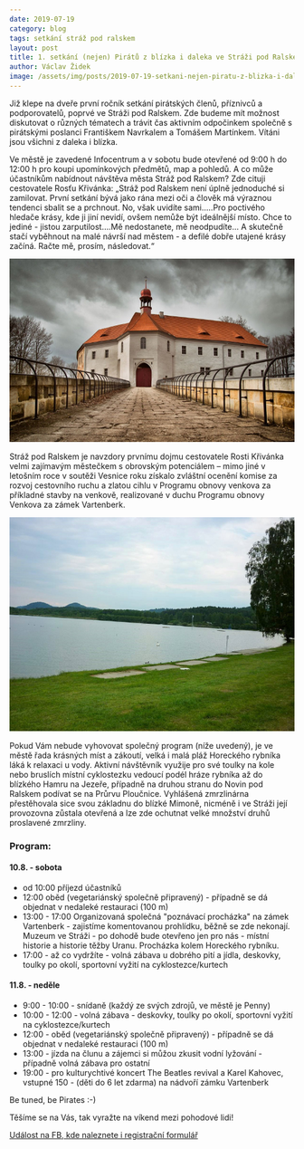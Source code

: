 ```yaml
---
date: 2019-07-19
category: blog
tags: setkání stráž pod ralskem
layout: post
title: 1. setkání (nejen) Pirátů z blízka i daleka ve Stráži pod Ralskem 10. - 11. 8. 2019
author: Václav Židek
image: /assets/img/posts/2019-07-19-setkani-nejen-piratu-z-blizka-i-daleka-ve-strazi-pod-ralskem-srpen-2019.jpg
---
```

Již klepe na dveře první ročník setkání pirátských členů, příznivců a podporovatelů, poprvé ve Stráži pod Ralskem. Zde budeme mít možnost diskutovat o různých tématech a trávit čas aktivním odpočinkem společně s pirátskými poslanci Františkem Navrkalem a Tomášem Martínkem. Vítáni jsou všichni z daleka i blízka.

Ve městě je zavedené Infocentrum a v sobotu bude otevřené od 9:00 h do 12:00 h pro koupi upomínkových předmětů, map a pohledů. A co může účastníkům nabídnout návštěva města Stráž pod Ralskem? Zde cituji cestovatele Rosťu Křivánka: „Stráž pod Ralskem není úplně jednoduché si zamilovat. První setkání bývá jako rána mezi oči a člověk má výraznou tendenci sbalit se a prchnout. No, však uvidíte sami…..Pro poctivého hledače krásy, kde ji jiní nevidí, ovšem nemůže být ideálnější místo. Chce to jediné - jistou zarputilost….Mě nedostanete, mě neodpudíte... A skutečně stačí vyběhnout na malé návrší nad městem - a defilé dobře utajené krásy začíná. Račte mě, prosím, následovat.“ 

![Stráž pod Ralskem](/assets/img/posts/2019-07-19-setkani-nejen-piratu-z-blizka-i-daleka-ve-strazi-pod-ralskem-srpen-2019-2.jpg)

Stráž pod Ralskem je navzdory prvnímu dojmu cestovatele Rosti Křivánka velmi zajímavým městečkem s obrovským potenciálem – mimo jiné v letošním roce v soutěži Vesnice roku získalo zvláštní ocenění komise za rozvoj cestovního ruchu a zlatou cihlu v Programu obnovy venkova za příkladné stavby na venkově, realizované v duchu Programu obnovy Venkova za zámek Vartenberk.

![Stráž pod Ralskem](/assets/img/posts/2019-07-19-setkani-nejen-piratu-z-blizka-i-daleka-ve-strazi-pod-ralskem-srpen-2019-3.jpg)

Pokud Vám nebude vyhovovat společný program (níže uvedený), je ve městě řada krásných míst a zákoutí, velká i malá pláž Horeckého rybníka láká k relaxaci u vody. Aktivní návštěvník využije pro své toulky na kole nebo bruslích místní cyklostezku vedoucí podél hráze rybníka až do blízkého Hamru na Jezeře, případně na druhou stranu do Novin pod Ralskem podívat se na Průrvu Ploučnice. Vyhlášená zmrzlinárna přestěhovala sice svou základnu do blízké Mimoně, nicméně i ve Stráži její provozovna zůstala otevřená a lze zde ochutnat velké množství druhů proslavené zmrzliny.



### Program:
#### 10.8. - sobota
- od 10:00 příjezd účastníků
- 12:00 oběd (vegetariánský společně připravený) - případně se dá objednat v nedaleké restauraci (100 m)
- 13:00 - 17:00 Organizovaná společná "poznávací procházka" na zámek Vartenberk - zajistíme komentovanou prohlídku, běžně se zde nekonají. Muzeum ve Stráži - po dohodě bude otevřeno jen pro nás - místní historie a historie těžby Uranu. Procházka kolem Horeckého rybníku.
- 17:00 - až co vydržíte - volná zábava u dobrého pití a jídla, deskovky, toulky po okolí, sportovní vyžití na cyklostezce/kurtech

#### 11.8. - neděle
- 9:00 - 10:00 - snídaně (každý ze svých zdrojů, ve městě je Penny)
- 10:00 - 12:00 - volná zábava - deskovky, toulky po okolí, sportovní vyžití na cyklostezce/kurtech
- 12:00 - oběd (vegetariánský společně připravený) - případně se dá objednat v nedaleké restauraci (100 m)
- 13:00 - jízda na člunu a zájemci si můžou zkusit vodní lyžování - případně volná zábava pro ostatní
- 19:00 - pro kulturychtivé koncert The Beatles revival a Karel Kahovec, vstupné 150 - (děti do 6 let zdarma) na nádvoří zámku Vartenberk

Be tuned, be Pirates :-)

Těšíme se na Vás, tak vyražte na víkend mezi pohodové lidi!

[Událost na FB, kde naleznete i registrační formulář](https://www.facebook.com/events/381041855822405/)



